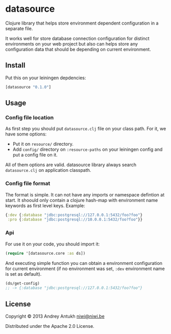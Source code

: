 # datasource

Clojure library that helps store environment dependent configuration
in a separate file.

It works well for store database connection configuration
for distinct environments on your web project but also can helps store
any configuration data that should be depending on current environment.

## Install

Put this on your leiningen depdencies:

```clojure
[datasource "0.1.0"]
```

## Usage

### Config file location

As first step you should put `datasource.clj` file on your class path. For it, we have
some options:

- Put it on `resource/` directory.
- Add `config/` directory on `:resource-paths` on your leiningen config and put a config file on it.

All of them options are valid. datasource library always search `datasource.clj` on application
classpath.

### Config file format

The format is simple. It can not have any imports or namespace defintion at start. It shoould only
contain a clojure hash-map with environment name keywords as first level keys. Example:

```clojure
{:dev {:database "jdbc:postgresql://127.0.0.1:5432/foo?foo"}
 :pro {:database "jdbc:postgresql://10.0.0.1:5432/foo?foo"}}
```

### Api

For use it on your code, you should import it:

```clojure
(require '[datasource.core :as ds])
```

And executing simple function you can obtain a environment configuration
for current environment (if no environment was set, `:dev` environment name is set as default).

```clojure
(ds/get-config)
;; -> {:database "jdbc:postgresql://127.0.0.1:5432/foo?foo"}
```

## License

Copyright © 2013 Andrey Antukh <niwi@niwi.be>

Distributed under the Apache 2.0 License.
